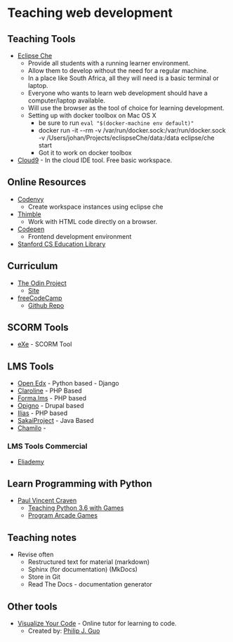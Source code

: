 # Teaching web development
## Teaching Tools
* [Eclipse Che](http://www.eclipse.org/che/)
    * Provide all students with a running learner environment.
    * Allow them to develop without the need for a regular machine.
    * In a place like South Africa, all they will need is a basic terminal or laptop.
    * Everyone who wants to learn web development should have a computer/laptop available.
    * Will use the browser as the tool of choice for learning development.
    * Setting up with docker toolbox on Mac OS X
        * be sure to run ```eval "$(docker-machine env default)"```
        * docker run -it --rm -v /var/run/docker.sock:/var/run/docker.sock -v /Users/johan/Projects/eclispseChe/data:/data eclipse/che start
        * Got it to work on docker toolbox
* [Cloud9](https://c9.io/) - In the cloud IDE tool. Free basic workspace.

## Online Resources
* [Codenvy](https://codenvy.io)
    * Create workspace instances using eclipse che
* [Thimble](https://thimble.mozilla.org/en-US)
    * Work with HTML code directly on a browser.
* [Codepen](http://codepen.io)
    * Frontend development environment
* [Stanford CS Education Library](http://cslibrary.stanford.edu/)

## Curriculum
* [The Odin Project](https://github.com/TheOdinProject/curriculum)
    * [Site](http://theodinproject.com/)
* [freeCodeCamp](http://www.freecodecamp.org/)
    * [Github Repo](https://github.com/freeCodeCamp)

## SCORM Tools
* [eXe](http://exelearning.net/?lang=en) - SCORM Tool

## LMS Tools
* [Open Edx](https://open.edx.org) - Python based - Django
* [Claroline](https://www.claroline.net/) - PHP Based
* [Forma.lms](http://www.formalms.org/) - PHP based
* [Opigno](https://www.opigno.org/en#home) - Drupal based
* [Ilias](https://www.ilias.de/docu/goto_docu_root_1.html) - PHP based
* [SakaiProject](https://www.sakaiproject.org/) - Java Based
* [Chamilo](https://chamilo.org/) - 
### LMS Tools Commercial
* [Eliademy](https://eliademy.com/en)

## Learn Programming with Python
* [Paul Vincent Craven](http://simpson.edu/author/pcraven/)
    * [Teaching Python 3.6 with Games](http://2017-craven-webinar.readthedocs.io/en/latest/)
    * [Program Arcade Games](http://programarcadegames.com/index.php)

## Teaching notes
* Revise often
    * Restructured text for material (markdown)
    * Sphinx (for documentation) (MkDocs)
    * Store in Git
    * Read The Docs - documentation generator

## Other tools
* [Visualize Your Code](http://pythontutor.com/) - Online tutor for learning to code.
    * Created by: [Philip J. Guo](http://www.pgbovine.net/index.html)
